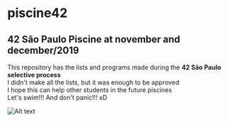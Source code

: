 # piscine42
## 42 São Paulo Piscine at november and december/2019

This repository has the lists and programs made during the **42 São Paulo selective process**<br>
I didn't make all the lists, but it was enough to be approved<br>
I hope this can help other students in the future piscines<br>
Let's swim!!! And don't panic!!! xD<br>

![Alt text](https://media.tenor.com/images/fbd8b54f7face1ea52a035847c73db2a/tenor.gif?raw=true "")

